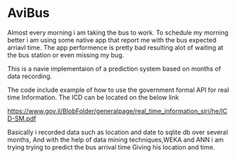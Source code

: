 # AviBus
Almost every morning i am taking the bus to work.
To schedule my morning better i am using some native app that report me with the bus expected arriavl time.
The app performence is pretty bad resulting alot of waiting at the bus station or even missing my bug.


This is a navie implementaion of a prediction system based on months of data recording.

The code include example of how to use the government formal API for real time Information.
The ICD can be located on the below link

https://www.gov.il/BlobFolder/generalpage/real_time_information_siri/he/ICD-SM.pdf


Basically i recorded data such as location and date to sqlite db over several months,
And with the help of data mining techniques,WEKA and ANN i am trying trying to predict the bus arrival time
Giving his location and time.

